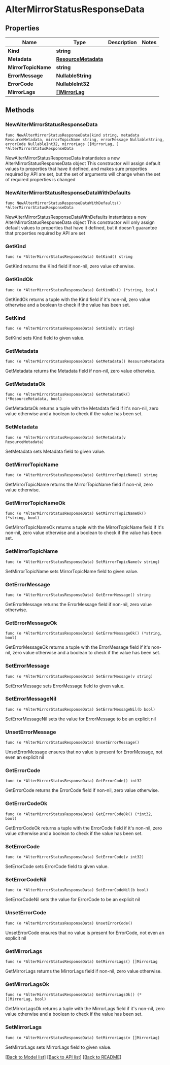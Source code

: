 # AlterMirrorStatusResponseData

## Properties

Name | Type | Description | Notes
------------ | ------------- | ------------- | -------------
**Kind** | **string** |  | 
**Metadata** | [**ResourceMetadata**](ResourceMetadata.md) |  | 
**MirrorTopicName** | **string** |  | 
**ErrorMessage** | **NullableString** |  | 
**ErrorCode** | **NullableInt32** |  | 
**MirrorLags** | [**[]MirrorLag**](MirrorLag.md) |  | 

## Methods

### NewAlterMirrorStatusResponseData

`func NewAlterMirrorStatusResponseData(kind string, metadata ResourceMetadata, mirrorTopicName string, errorMessage NullableString, errorCode NullableInt32, mirrorLags []MirrorLag, ) *AlterMirrorStatusResponseData`

NewAlterMirrorStatusResponseData instantiates a new AlterMirrorStatusResponseData object
This constructor will assign default values to properties that have it defined,
and makes sure properties required by API are set, but the set of arguments
will change when the set of required properties is changed

### NewAlterMirrorStatusResponseDataWithDefaults

`func NewAlterMirrorStatusResponseDataWithDefaults() *AlterMirrorStatusResponseData`

NewAlterMirrorStatusResponseDataWithDefaults instantiates a new AlterMirrorStatusResponseData object
This constructor will only assign default values to properties that have it defined,
but it doesn't guarantee that properties required by API are set

### GetKind

`func (o *AlterMirrorStatusResponseData) GetKind() string`

GetKind returns the Kind field if non-nil, zero value otherwise.

### GetKindOk

`func (o *AlterMirrorStatusResponseData) GetKindOk() (*string, bool)`

GetKindOk returns a tuple with the Kind field if it's non-nil, zero value otherwise
and a boolean to check if the value has been set.

### SetKind

`func (o *AlterMirrorStatusResponseData) SetKind(v string)`

SetKind sets Kind field to given value.


### GetMetadata

`func (o *AlterMirrorStatusResponseData) GetMetadata() ResourceMetadata`

GetMetadata returns the Metadata field if non-nil, zero value otherwise.

### GetMetadataOk

`func (o *AlterMirrorStatusResponseData) GetMetadataOk() (*ResourceMetadata, bool)`

GetMetadataOk returns a tuple with the Metadata field if it's non-nil, zero value otherwise
and a boolean to check if the value has been set.

### SetMetadata

`func (o *AlterMirrorStatusResponseData) SetMetadata(v ResourceMetadata)`

SetMetadata sets Metadata field to given value.


### GetMirrorTopicName

`func (o *AlterMirrorStatusResponseData) GetMirrorTopicName() string`

GetMirrorTopicName returns the MirrorTopicName field if non-nil, zero value otherwise.

### GetMirrorTopicNameOk

`func (o *AlterMirrorStatusResponseData) GetMirrorTopicNameOk() (*string, bool)`

GetMirrorTopicNameOk returns a tuple with the MirrorTopicName field if it's non-nil, zero value otherwise
and a boolean to check if the value has been set.

### SetMirrorTopicName

`func (o *AlterMirrorStatusResponseData) SetMirrorTopicName(v string)`

SetMirrorTopicName sets MirrorTopicName field to given value.


### GetErrorMessage

`func (o *AlterMirrorStatusResponseData) GetErrorMessage() string`

GetErrorMessage returns the ErrorMessage field if non-nil, zero value otherwise.

### GetErrorMessageOk

`func (o *AlterMirrorStatusResponseData) GetErrorMessageOk() (*string, bool)`

GetErrorMessageOk returns a tuple with the ErrorMessage field if it's non-nil, zero value otherwise
and a boolean to check if the value has been set.

### SetErrorMessage

`func (o *AlterMirrorStatusResponseData) SetErrorMessage(v string)`

SetErrorMessage sets ErrorMessage field to given value.


### SetErrorMessageNil

`func (o *AlterMirrorStatusResponseData) SetErrorMessageNil(b bool)`

 SetErrorMessageNil sets the value for ErrorMessage to be an explicit nil

### UnsetErrorMessage
`func (o *AlterMirrorStatusResponseData) UnsetErrorMessage()`

UnsetErrorMessage ensures that no value is present for ErrorMessage, not even an explicit nil
### GetErrorCode

`func (o *AlterMirrorStatusResponseData) GetErrorCode() int32`

GetErrorCode returns the ErrorCode field if non-nil, zero value otherwise.

### GetErrorCodeOk

`func (o *AlterMirrorStatusResponseData) GetErrorCodeOk() (*int32, bool)`

GetErrorCodeOk returns a tuple with the ErrorCode field if it's non-nil, zero value otherwise
and a boolean to check if the value has been set.

### SetErrorCode

`func (o *AlterMirrorStatusResponseData) SetErrorCode(v int32)`

SetErrorCode sets ErrorCode field to given value.


### SetErrorCodeNil

`func (o *AlterMirrorStatusResponseData) SetErrorCodeNil(b bool)`

 SetErrorCodeNil sets the value for ErrorCode to be an explicit nil

### UnsetErrorCode
`func (o *AlterMirrorStatusResponseData) UnsetErrorCode()`

UnsetErrorCode ensures that no value is present for ErrorCode, not even an explicit nil
### GetMirrorLags

`func (o *AlterMirrorStatusResponseData) GetMirrorLags() []MirrorLag`

GetMirrorLags returns the MirrorLags field if non-nil, zero value otherwise.

### GetMirrorLagsOk

`func (o *AlterMirrorStatusResponseData) GetMirrorLagsOk() (*[]MirrorLag, bool)`

GetMirrorLagsOk returns a tuple with the MirrorLags field if it's non-nil, zero value otherwise
and a boolean to check if the value has been set.

### SetMirrorLags

`func (o *AlterMirrorStatusResponseData) SetMirrorLags(v []MirrorLag)`

SetMirrorLags sets MirrorLags field to given value.



[[Back to Model list]](../README.md#documentation-for-models) [[Back to API list]](../README.md#documentation-for-api-endpoints) [[Back to README]](../README.md)


